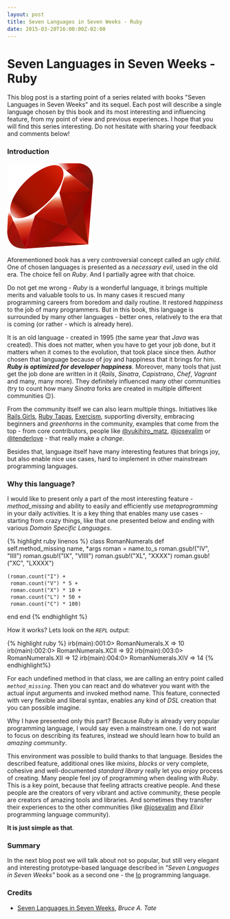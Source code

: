 ```yaml
---
layout: post
title: Seven Languages in Seven Weeks - Ruby
date: 2015-03-20T16:00:00Z-02:00
---
```


# Seven Languages in Seven Weeks - Ruby

<quote class="disclaimer">This blog post is a starting point of a series related with books "Seven Languages in Seven Weeks" and its sequel. Each post will describe a single language chosen by this book and its most interesting and influencing feature, from my point of view and previous experiences. I hope that you will find this series interesting. Do not hesitate with sharing your feedback and comments below!</quote>

### Introduction

<img class="right ruby-logo" alt="Ruby Logo" src="/assets/RubyLogo.png" />

Aforementioned book has a very controversial concept called an *ugly child*. One of chosen languages is presented as a *necessary evil*, used in the old era. The choice fell on *Ruby*. And I partially agree with that choice.

Do not get me wrong - *Ruby* is a wonderful language, it brings multiple merits and valuable tools to us. In many cases it rescued many programming careers from boredom and daily routine. It restored *happiness* to the job of many programmers. But in this book, this language is surrounded by many other languages - better ones, relatively to the era that is coming (or rather - which is already here).

It is an old language - created in 1995 (the same year that *Java* was created). This does not matter, when you have to get your job done, but it matters when it comes to the evolution, that took place since then. Author chosen that language because of joy and happiness that it brings for him. **<em>Ruby is optimized for developer happiness</em>**. Moreover, many tools that just get the job done are written in it (*Rails*, *Sinatra*, *Capistrano*, *Chef*, *Vagrant* and many, many more). They definitely influenced many other communities (try to count how many *Sinatra* forks are created in multiple different communities :wink:).

From the community itself we can also learn multiple things. Initiatives like [Rails Girls](http://railsgirls.com/), [Ruby Tapas](http://www.rubytapas.com/), [Exercism](http://exercism.io/), supporting diversity, embracing beginners and *greenhorns* in the community, examples that come from the top - from core contributors, people like [@yukihiro_matz](https://twitter.com/yukihiro_matz), [@josevalim](https://twitter.com/josevalim) or [@tenderlove](https://twitter.com/tenderlove) - that really make a *change*.

Besides that, language itself have many interesting features that brings joy, but also enable nice use cases, hard to implement in other mainstream programming languages.

### Why this language?

I would like to present only a part of the most interesting feature - *method_missing* and ability to easily and efficiently use *metaprogramming* in your daily activities. It is a key thing that enables many use cases - starting from crazy things, like that one presented below and ending with various *Domain Specific Languages*.

{% highlight ruby linenos %}
class RomanNumerals
  def self.method_missing name, *args
    roman = name.to_s
    roman.gsub!("IV", "IIII")
    roman.gsub!("IX", "VIIII")
    roman.gsub!("XL", "XXXX")
    roman.gsub!("XC", "LXXXX")

    (roman.count("I") +
     roman.count("V") * 5 +
     roman.count("X") * 10 +
     roman.count("L") * 50 +
     roman.count("C") * 100)
  end
end
{% endhighlight %}

How it works? Lets look on the *`REPL`* output:

{% highlight ruby %}
irb(main):001:0> RomanNumerals.X
=> 10
irb(main):002:0> RomanNumerals.XCII
=> 92
irb(main):003:0> RomanNumerals.XII
=> 12
irb(main):004:0> RomanNumerals.XIV
=> 14
{% endhighlight%}

For each undefined method in that class, we are calling an entry point called *`method_missing`*. Then you can react and do whatever you want with the actual input arguments and invoked method name. This feature, connected with very flexible and liberal syntax, enables any kind of *DSL* creation that you can possible imagine.

Why I have presented only this part? Because *Ruby* is already very popular programming language, I would say even a mainstream one. I do not want to focus on describing its features, instead we should learn how to build an *amazing community*.

This environment was possible to build thanks to that language. Besides the described feature, additional ones like *mixins*, *blocks* or very complete, cohesive and well-documented *standard library* really let you enjoy process of creating. Many people feel joy of programming when dealing with *Ruby*. This is a key point, because that feeling attracts creative people. And these people are the creators of very vibrant and active community, these people are creators of amazing tools and libraries. And sometimes they transfer their experiences to the other communities (like [@josevalim](https://twitter.com/josevalim) and *Elixir* programming language community).

**It is just simple as that**.

### Summary

In the next blog post we will talk about not so popular, but still very elegant and interesting prototype-based language described in *"Seven Languages in Seven Weeks"* book as a second one  - the [Io](http://iolanguage.org) programming language.

### Credits

- [Seven Languages in Seven Weeks](https://pragprog.com/book/btlang/seven-languages-in-seven-weeks), *Bruce A. Tate*
